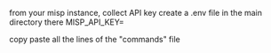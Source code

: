 from your misp instance, collect API key
create a .env file in the main directory
there MISP_API_KEY=<your misp api key>

copy paste all the lines of the "commands" file
